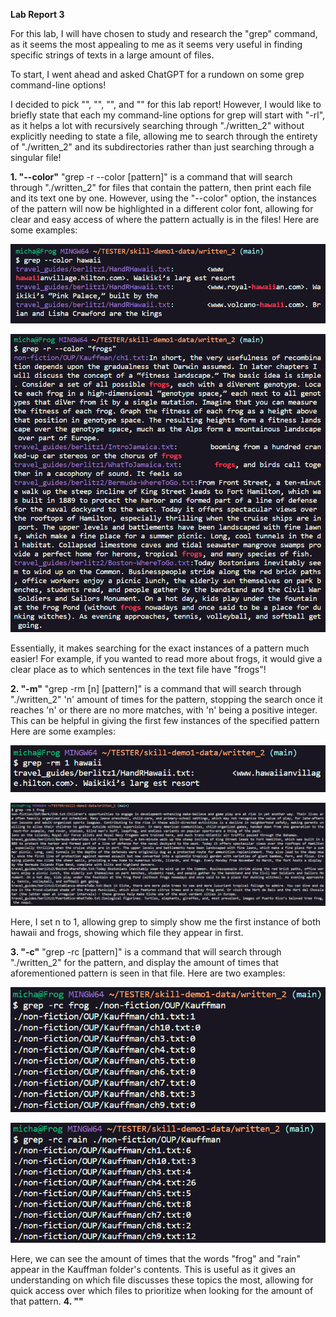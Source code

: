 **Lab Report 3**

For this lab, I will have chosen to study and research the "grep" command, as it seems the most appealing to me as it seems very useful in finding specific strings of texts in a large amount of files. 

To start, I went ahead and asked ChatGPT for a rundown on some grep command-line options!


I decided to pick "", "", "", and "" for this lab report! However, I would like to briefly state that each my command-line options for grep will start with "-rl", as it helps a lot with recursively searching through "./written_2" without explicitly needing to state a file, allowing me to search through the entirety of "./written_2" and its subdirectories rather than just searching through a singular file! 

**1. "--color"**
"grep -r --color [pattern]" is a command that will search through "./written_2" for files that contain the pattern, then print each file and its text one by one. However, using the "--color" option, the instances of the pattern will now be highlighted in a different color font, allowing for clear and easy access of where the pattern actually is in the files! Here are some examples:

![Image](grepex1.png)

![Image](grepex2.png)

Essentially, it makes searching for the exact instances of a pattern much easier! For example, if you wanted to read more about frogs, it would give a clear place as to which sentences in the text file have "frogs"!

**2. "-m"**
"grep -rm [n] [pattern]" is a command that will search through "./written_2" 'n' amount of times for the pattern, stopping the search once it reaches 'n' or there are no more matches, with 'n' being a positive integer. This can be helpful in giving the first few instances of the specified pattern Here are some examples:

![Image](grepex3.png)

![Image](grepex4.png)

Here, I set n to 1, allowing grep to simply show me the first instance of both hawaii and frogs, showing which file they appear in first.

**3. "-c"**
"grep -rc [pattern]" is a command that will search through "./written_2" for the pattern, and display the amount of times that aforementioned pattern is seen in that file. Here are two examples:

![Image](grepex5.png)

![Image](grepex6.png)

Here, we can see the amount of times that the words "frog" and "rain" appear in the Kauffman folder's contents. This is useful as it gives an understanding on which file discusses these topics the most, allowing for quick access over which files to prioritize when looking for the amount of that pattern.
**4. ""**



